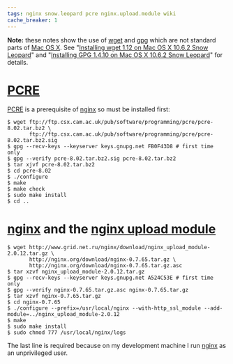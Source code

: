 ```yaml
---
tags: nginx snow.leopard pcre nginx.upload.module wiki
cache_breaker: 1
---
```


**Note:** these notes show the use of [wget](/wiki/wget) and [gpg](/wiki/gpg) which are not standard parts of [Mac OS X](/wiki/Mac_OS_X). See "[Installing wget 1.12 on Mac OS X 10.6.2 Snow Leopard](/wiki/Installing_wget_1.12_on_Mac_OS_X_10.6.2_Snow_Leopard)" and "[Installing GPG 1.4.10 on Mac OS X 10.6.2 Snow Leopard](/wiki/Installing_GPG_1.4.10_on_Mac_OS_X_10.6.2_Snow_Leopard)" for details.

# [PCRE](/wiki/PCRE)

[PCRE](/wiki/PCRE) is a prerequisite of [nginx](/wiki/nginx) so must be installed first:

```shell
$ wget ftp://ftp.csx.cam.ac.uk/pub/software/programming/pcre/pcre-8.02.tar.bz2 \
       ftp://ftp.csx.cam.ac.uk/pub/software/programming/pcre/pcre-8.02.tar.bz2.sig
$ gpg --recv-keys --keyserver keys.gnupg.net FB0F43D8 # first time only
$ gpg --verify pcre-8.02.tar.bz2.sig pcre-8.02.tar.bz2
$ tar xjvf pcre-8.02.tar.bz2
$ cd pcre-8.02
$ ./configure
$ make
$ make check
$ sudo make install
$ cd ..
```

# [nginx](/wiki/nginx) and the [nginx upload module](/wiki/nginx_upload_module)

```shell
$ wget http://www.grid.net.ru/nginx/download/nginx_upload_module-2.0.12.tar.gz \
       http://nginx.org/download/nginx-0.7.65.tar.gz \
       http://nginx.org/download/nginx-0.7.65.tar.gz.asc
$ tar xzvf nginx_upload_module-2.0.12.tar.gz
$ gpg --recv-keys --keyserver keys.gnupg.net A524C53E # first time only
$ gpg --verify nginx-0.7.65.tar.gz.asc nginx-0.7.65.tar.gz
$ tar xzvf nginx-0.7.65.tar.gz
$ cd nginx-0.7.65
$ ./configure --prefix=/usr/local/nginx --with-http_ssl_module --add-module=../nginx_upload_module-2.0.12
$ make
$ sudo make install
$ sudo chmod 777 /usr/local/nginx/logs
```

The last line is required because on my development machine I run [nginx](/wiki/nginx) as an unprivileged user.
